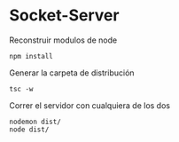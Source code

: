 # Socket-Server

Reconstruir modulos de node
```
npm install
```

Generar la carpeta de distribución
```
tsc -w
```

Correr el servidor con cualquiera de los dos 
```
nodemon dist/
node dist/
```